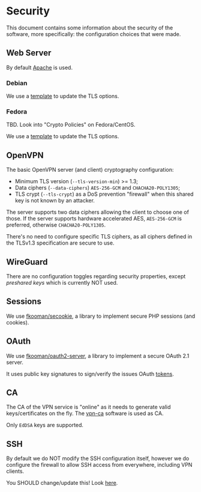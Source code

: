 # Security

This document contains some information about the security of the software, 
more specifically: the configuration choices that were made.

## Web Server

By default [Apache](https://httpd.apache.org/) is used. 

### Debian

We use a 
[template](https://github.com/eduvpn/documentation/blob/v3/resources/ssl.debian.conf) 
to update the TLS options.

### Fedora

TBD. Look into "Crypto Policies" on Fedora/CentOS.

We use a 
[template](https://github.com/eduvpn/documentation/blob/v3/resources/ssl.fedora.conf) 
to update the TLS options.

## OpenVPN

The basic OpenVPN server (and client) cryptography configuration:

* Minimum TLS version (`--tls-version-min`) >= 1.3;
* Data ciphers (`--data-ciphers`) `AES-256-GCM` and `CHACHA20-POLY1305`;
* TLS crypt (`--tls-crypt`) as a DoS prevention "firewall" when this shared key
  is not known by an attacker.

The server supports two data ciphers allowing the client to choose one of 
those. If the server supports hardware accelerated AES, `AES-256-GCM` is 
preferred, otherwise `CHACHA20-POLY1305`.
                        
There's no need to configure specific TLS ciphers, as all ciphers defined in
the TLSv1.3 specification are secure to use.

## WireGuard

There are no configuration toggles regarding security properties, except 
_preshared keys_ which is currently NOT used.

## Sessions

We use [fkooman/secookie](https://git.sr.ht/~fkooman/php-secookie), a 
library to implement secure PHP sessions (and cookies).

## OAuth

We use [fkooman/oauth2-server](https://git.sr.ht/~fkooman/php-oauth2-server), 
a library to implement a secure OAuth 2.1 server.

It uses public key signatures to sign/verify the issues OAuth 
[tokens](https://git.sr.ht/~fkooman/php-oauth2-server/tree/main/item/TOKEN_FORMAT.md).

## CA

The CA of the VPN service is "online" as it needs to generate valid 
keys/certificates on the fly. The [vpn-ca](https://git.sr.ht/~fkooman/vpn-ca) 
software is used as CA.

Only `EdDSA` keys are supported.

## SSH

By default we do NOT modify the SSH configuration itself, however we do 
configure the firewall to allow SSH access from everywhere, including VPN 
clients.

You SHOULD change/update this! Look [here](FIREWALL.md#restricting-ssh-access).
